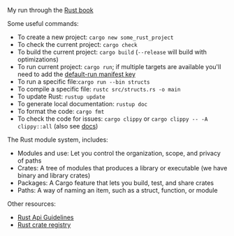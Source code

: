 My run through the [Rust book](https://doc.rust-lang.org/book/)

Some useful commands:
* To create a new project: `cargo new some_rust_project`
* To check the current project: `cargo check`
* To build the current project: `cargo build` (`--release` will build with optimizations)
* To run current project: `cargo run`; if multiple targets are available you'll need to add the [default-run manifest key](https://doc.rust-lang.org/cargo/reference/manifest.html#the-default-run-field)
* To run a specific file:`cargo run --bin structs`
* To compile a specific file: `rustc src/structs.rs -o main`
* To update Rust: `rustup update`
* To generate local documentation: `rustup doc`
* To format the code: `cargo fmt`
* To check the code for issues: `cargo clippy` or `cargo clippy -- -A clippy::all` (also see [docs](https://github.com/rust-lang/rust-clippy#clippy))

The Rust module system, includes:
* Modules and use: Let you control the organization, scope, and privacy of paths
* Crates: A tree of modules that produces a library or executable (we have binary and library crates)
* Packages: A Cargo feature that lets you build, test, and share crates
* Paths: A way of naming an item, such as a struct, function, or module

Other resources:
* [Rust Api Guidelines](https://rust-lang.github.io/api-guidelines/about.html)
* [Rust crate registry](https://crates.io/)
